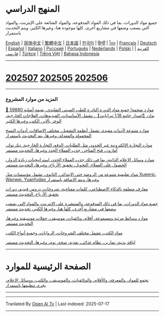 # المنهج الدراسي

جميع مواد الدورات، بما في ذلك المواد المدفوعة، والمواد الشائعة على الإنترنت، والمواد التي يصعب وضعها في مشاريع أخرى، كلها موجودة هنا، وغيرها الكثير، ويتم التحديث باستمرار

[English](https://openaitx.github.io/view.html?user=mswnlz&project=curriculum&lang=en) | [简体中文](https://openaitx.github.io/view.html?user=mswnlz&project=curriculum&lang=zh-CN) | [繁體中文](https://openaitx.github.io/view.html?user=mswnlz&project=curriculum&lang=zh-TW) | [日本語](https://openaitx.github.io/view.html?user=mswnlz&project=curriculum&lang=ja) | [한국어](https://openaitx.github.io/view.html?user=mswnlz&project=curriculum&lang=ko) | [हिन्दी](https://openaitx.github.io/view.html?user=mswnlz&project=curriculum&lang=hi) | [ไทย](https://openaitx.github.io/view.html?user=mswnlz&project=curriculum&lang=th) | [Français](https://openaitx.github.io/view.html?user=mswnlz&project=curriculum&lang=fr) | [Deutsch](https://openaitx.github.io/view.html?user=mswnlz&project=curriculum&lang=de) | [Español](https://openaitx.github.io/view.html?user=mswnlz&project=curriculum&lang=es) | [Italiano](https://openaitx.github.io/view.html?user=mswnlz&project=curriculum&lang=it) | [Русский](https://openaitx.github.io/view.html?user=mswnlz&project=curriculum&lang=ru) | [Português](https://openaitx.github.io/view.html?user=mswnlz&project=curriculum&lang=pt) | [Nederlands](https://openaitx.github.io/view.html?user=mswnlz&project=curriculum&lang=nl) | [Polski](https://openaitx.github.io/view.html?user=mswnlz&project=curriculum&lang=pl) | [العربية](https://openaitx.github.io/view.html?user=mswnlz&project=curriculum&lang=ar) | [فارسی](https://openaitx.github.io/view.html?user=mswnlz&project=curriculum&lang=fa) | [Türkçe](https://openaitx.github.io/view.html?user=mswnlz&project=curriculum&lang=tr) | [Tiếng Việt](https://openaitx.github.io/view.html?user=mswnlz&project=curriculum&lang=vi) | [Bahasa Indonesia](https://openaitx.github.io/view.html?user=mswnlz&project=curriculum&lang=id)

-------------------

# [202507](https://raw.githubusercontent.com/mswnlz/curriculum/main/202507.md) [202505](https://raw.githubusercontent.com/mswnlz/curriculum/main/202505.md) [202506](https://raw.githubusercontent.com/mswnlz/curriculum/main/202506.md)

---------------
### المزيد من موارد المشروع

[🎁 موارد ضخمة! جميع مواد الدورة النادرة للطب الصيني التقليدي، بقيمة أصلية 59880 يوان【إصدار جامع 1.18 تيرابايت】، تشمل الأساسيات، الفيديوهات، العلاجات الخارجية، الوخز بالإبر، الكتب وغيرها الكثير](https://github.com/mswnlz/chinese-traditional)

[موارد متنوعة لأدوات مفيدة، تشمل أنظمة التشغيل، مختلف الإضافات، أدوات النسخ المحمولة والمعدلة، وغيرها، يتم التحديث باستمرار](https://github.com/mswnlz/tools)

[موارد التجارة الإلكترونية عبر الحدود، مثل الطلبات، الدفع، التجارة الخارجية، تيك توك، أمازون، فتح المتاجر، جذب العملاء الجدد وغيرها، التحديث مستمر](https://github.com/mswnlz/cross-border)

[موارد وسائل الإعلام الذاتية، بما في ذلك جذب العملاء الجدد، استراتيجيات زيادة الزوار، الحصول على العملاء، التحويل، تحقيق الأرباح، وغيرها، التحديث مستمر](https://github.com/mswnlz/self-media)

[مواد تعليمية متنوعة من الروضة حتى الابتدائي، الثانوي، تشمل مؤسسات مثل Xueersi، Wanwei، Yuanfudao وغيرها، ويتم الإضافة باستمرار](https://github.com/mswnlz/edu-knowlege)

[معارف متعلقة بالذكاء الاصطناعي، كلمات مفتاحية، شروحات، دروس فيديو، دورات تحقيق الأرباح، التحديث مستمر](https://github.com/mswnlz/AIknowledge)

[جميع مواد الدورات، بما في ذلك المدفوعة، والمنتشرة على الإنترنت، والمواد التي يصعب وضعها في مشاريع أخرى، كلها هنا، وغيرها الكثير، تحديث مستمر](https://github.com/mswnlz/curriculum)

[موارد وسائط مرئية ومسموعة، أفلام، وثائقيات، موسيقى، حفلات موسيقية وغيرها، التحديث مستمر](https://github.com/mswnlz/movies)

[مواد الكتب، تشمل مختلف الشروحات، الروايات، وجميع أنواع الكتب](https://github.com/mswnlz/book)

[لياقة بدنية، تمارين، نظام غذائي، تغذية، صحة، نوم، وغيرها، التحديث مستمر](https://github.com/mswnlz/healthy)

---------------

# الصفحة الرئيسية للموارد
[تجمع للمواد، والمعرفة، والأفلام، والوثائقيات، والموسيقى، والكتب، ووسائل الإعلام، يجري تنظيمها باستمرار](https://github.com/mswnlz)

---------------




---

Tranlated By [Open Ai Tx](https://github.com/OpenAiTx/OpenAiTx) | Last indexed: 2025-07-17

---